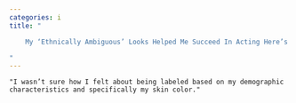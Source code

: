 ```yaml
---
categories: i
title: "

    My ‘Ethnically Ambiguous’ Looks Helped Me Succeed In Acting Here’s Why I Walked Away

"
---
```



    "I wasn’t sure how I felt about being labeled based on my demographic characteristics and specifically my skin color."

